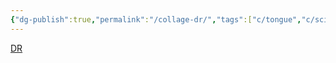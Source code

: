 ```yaml
---
{"dg-publish":true,"permalink":"/collage-dr/","tags":["c/tongue","c/scissor","c/purple","c/abstract","c/CK"],"created":"2024-01-03T16:42:20.574-05:00","updated":"2024-01-04T18:27:06.087-05:00"}
---
```



[DR](https://www.instagram.com/p/CJCI8zLhD61/)
